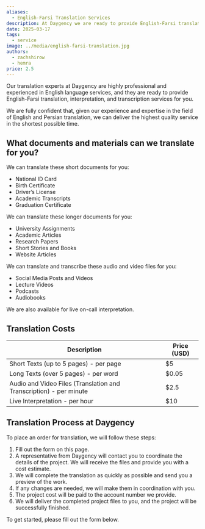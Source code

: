 ```yaml
---
aliases:
  - English-Farsi Translation Services
description: At Daygency we are ready to provide English-Farsi translation, interpretation, and transcription services for you.
date: 2025-03-17
tags:
  - service
image: ../media/english-farsi-translation.jpg
authors:
  - zachshirow
  - hemra
price: 2.5
---
```



Our translation experts at Daygency are highly professional and experienced in English language services, and they are ready to provide English-Farsi translation, interpretation, and transcription services for you.

We are fully confident that, given our experience and expertise in the field of English and Persian translation, we can deliver the highest quality service in the shortest possible time.

## What documents and materials can we translate for you?

We can translate these short documents for you:

- National ID Card
- Birth Certificate
- Driver’s License
- Academic Transcripts
- Graduation Certificate

We can translate these longer documents for you:

- University Assignments
- Academic Articles
- Research Papers
- Short Stories and Books
- Website Articles

We can translate and transcribe these audio and video files for you:

- Social Media Posts and Videos
- Lecture Videos
- Podcasts
- Audiobooks

We are also available for live on-call interpretation. 
## Translation Costs

| Description                                                        | Price (USD) |
| ------------------------------------------------------------------ | ----------- |
| Short Texts (up to 5 pages) - per page                             | $5          |
| Long Texts (over 5 pages) - per word                               | $0.05       |
| Audio and Video Files (Translation and Transcription) - per minute | $2.5        |
| Live Interpretation - per hour                                     | $10         |

## Translation Process at Daygency

To place an order for translation, we will follow these steps:

1. Fill out the form on this page.
2. A representative from Daygency will contact you to coordinate the details of the project. We will receive the files and provide you with a cost estimate.
3. We will complete the translation as quickly as possible and send you a preview of the work.
4. If any changes are needed, we will make them in coordination with you.
5. The project cost will be paid to the account number we provide.
6. We will deliver the completed project files to you, and the project will be successfully finished.

To get started, please fill out the form below.